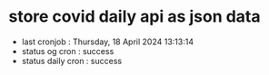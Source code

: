 # store covid daily api as json data

- last cronjob : Thursday, 18 April 2024 13:13:14
- status og cron : success
- status daily cron : success
      
      